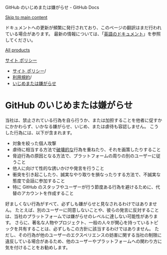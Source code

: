 GitHub のいじめまたは嫌がらせ - GitHub Docs

[Skip to main content](#main-content)

ドキュメントへの更新が頻繁に発行されており、このページの翻訳はまだ行われている場合があります。 最新の情報については、「[英語のドキュメント](/en)」を参照してください。

[All products](/ja)

[サイト ポリシー](/ja/site-policy)

* [サイト ポリシー](/ja/site-policy)/
* [利用規約](/ja/site-policy/acceptable-use-policies)/
* [いじめまたは嫌がらせ](/ja/site-policy/acceptable-use-policies/github-bullying-and-harassment)

GitHub のいじめまたは嫌がらせ
==========

当社は、禁止されている行為を自ら行うか、または加担することを他者に促すかにかかわらず、いかなる嫌がらせ、いじめ、または虐待も容認しません。 こうした行為には、以下が含まれます。

* 対象を絞った個人攻撃
* 虐待に相当する方法で[破壊的な](/ja/site-policy/acceptable-use-policies/github-disrupting-the-experience-of-other-users)行為を重ねたり、それを画策したりすること
* 脅迫行為の原因となる方法で、プラットフォームの周りの別のユーザーに従うこと
* 他人に向けて性的な誘いかけや発言を行うこと
* 衝突を引き起こしたり、誠実なやり取りを損なったりする方法で、不誠実な態度で会話に参加すること
* 特に GitHub のスタッフやユーザーが行う節度ある行為を避けるために、代替のアカウントを作成すること

好ましくない行為がすべて、必ずしも嫌がらせと見なされるわけではありません。 たとえば、別のユーザーに同意しないことや、彼らの発言に反対することは、当社のプラットフォームでは嫌がらせのレベルに達しない可能性があります。 さらに、著名な人物やプロジェクト、一般の人々が関心を持っているトピックを共有することは、必ずしもこの方針に該当するわけではありません。 ただし、その行為が他のユーザーのエクスペリエンスの妨害に関する当社の制限に違反している場合があるため、他のユーザーやプラットフォームへの関わり方に気を付けることをお勧めします。
